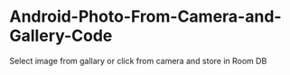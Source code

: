 # Android-Photo-From-Camera-and-Gallery-Code
Select image from gallary or click from camera and store in Room DB
